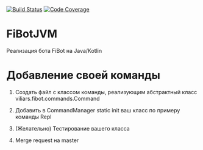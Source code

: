 [![Build Status](https://travis-ci.com/Viliars/FiBotJVM.svg?branch=master)](https://travis-ci.org/Viliars/FiBotJVM)
[![Code Coverage](https://codecov.io/github/Viliars/FiBotJVM/coverage.svg)](https://codecov.io/gh/Viliars/FiBotJVM)

# FiBotJVM

Реализация бота FiBot на Java/Kotlin

# Добавление своей команды
1) Создать файл с классом команды, реализующим абстрактный класс viliars.fibot.commands.Command

2) Добавить в CommandManager static init ваш класс по примеру команды Repl

3) (Желательно) Тестирование вашего класса

4) Merge request на master